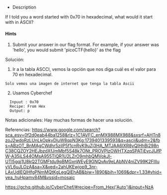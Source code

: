 * Description

If I told you a word started with 0x70 in hexadecimal, what would it start with in ASCII?

#### Hints 

1. Submit your answer in our flag format. For example, if your answer was 'hello', you would submit 'picoCTF{hello}' as the flag


Solución:
1. Ir a la tabla ASCCI, vemos la opción que nos diga cuál es el valor para 70 en hexadecimal.
````
Solo vemos una imagen de internet que tenga la tabla Ascii
`````
2. Usamos Cyberchef

````
  Inpuut : 0x70
  Recipe: From Hex
  Output: p

`````

Notas adicionales:
	Hay muchas formas de hacer una solución.

Referencias:
https://www.google.com/search?sca_esv=0f2d0eab44ba1258&rlz=1C1AVFC_enMX988MX988&sxsrf=AHTn8zoJ2wdoRzLUnLkOpkyDluW8qpN3Kg:1739401339593&q=ascii&udm=2&fbs=ABzOT_BnMAgCWdhr5zilP5f1cnRvK9uZj3HA_MTJAA6lXR8yQIHhBi298nC38CQZOY2HEJbzdXfJmMbf5S48k7ONt_PROVPlzOWHTXzqSPATiEvcJIJfPW-A35jLS44OMsA955TlQR1U2LZrO9mhbQMVokJl-UTl5gqj1U8kQ2TGMFtdu9qBMGxnWEyE9GNQvAv9eLAbNV4niZV99K2FlIIuyVL6uJLOzA&sa=X&ved=2ahUKEwjop9_3nr-LAxUdIEQIHfgPNmMQtKgLegQIEhAB&biw=1890&bih=1069&dpr=1.33#vhid=yea_huHpamv84M&vssid=mosaic

https://gchq.github.io/CyberChef/#recipe=From_Hex('Auto')&input=NzA


